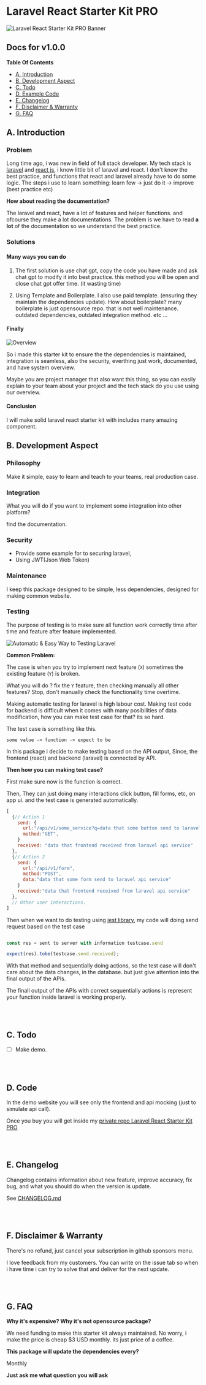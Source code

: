 # Laravel React Starter Kit PRO

![Laravel React Starter Kit PRO Banner](/img/banner.webp)

## Docs for v1.0.0

**Table Of Contents**

- [A. Introduction](#a-introduction)
- [B. Development Aspect](#b-development-aspect)
- [C. Todo](#c-todo)
- [D. Example Code](#d-code)
- [E. Changelog](#e-changelog)
- [F. Disclaimer & Warranty](#f-disclaimer--warranty)
- [G. FAQ](#g-faq)

## A. Introduction

### Problem

Long time ago, i was new in field of full stack developer. My tech stack is [laravel](https://laravel.com) and [react js](https://react.dev), i know little bit of laravel and react. I don't know the best practice, and functions that react and laravel already have to do some logic. The steps i use to learn something: learn few -> just do it -> improve (best practice etc)

**How about reading the documentation?**

The laravel and react, have a lot of features and helper functions. and ofcourse they make a lot documentations. The problem is we have to read **a lot** of the documentation so we understand the best practice.

### Solutions

#### Many ways you can do

1. The first solution is use chat gpt, copy the code you have made and ask chat gpt to modify it into best practice. this method you will be open and close chat gpt offer time. (it wasting time)

2. Using Template and Boilerplate. I also use paid template. (ensuring they maintain the dependencies update). How about boilerplate? many boilerplate is just opensource repo. that is not well maintenance. outdated dependencies, outdated integration method. etc ...

#### Finally

![Overview](/img/overview.png)

So i made this starter kit to ensure the the dependencies is maintained, integration is seamless, also the security, everthing just work, documented, and have system overview.

Maybe you are project manager that also want this thing, so you can easily explain to your team about your project and the tech stack do you use using our overview.

#### Conclusion

I will make solid laravel react starter kit with includes many amazing component.

## B. Development Aspect

### Philosophy

Make it simple, easy to learn and teach to your teams, real production case.

### Integration

What you will do if you want to implement some integration into other platform?

find the documentation.

### Security

- Provide some example for to securing laravel,
- Using JWT(Json Web Token)

### Maintenance

I keep this package designed to be simple, less dependencies, designed for making common website.

### Testing

The purpose of testing is to make sure all function work correctly time after time and feature after feature implemented.

![Automatic & Easy Way to Testing Laravel](/img/testing.png)

**Common Problem:**

The case is when you try to implement next feature (`X`) sometimes the existing feature (`Y`) is broken.

What you will do ? fix the `Y` feature, then checking manually all other features? Stop, don't manually check the functionality time overtime.

Making automatic testing for laravel is high labour cost. Making test code for backend is difficult when it comes with many posibilities of data modification, how you can make test case for that? its so hard.

The test case is something like this.

```
some value -> function -> expect to be
```

In this package i decide to make testing based on the API output, Since, the frontend (react) and backend (laravel) is connected by API.

**Then how you can making test case?**

First make sure now is the function is correct.

Then, They can just doing many interactions click button, fill forms, etc, on app ui. and the test case is generated automatically.

```js
[
  {// Action 1
    send: {
      url:"/api/v1/some_service?q=data that some button send to laravel api service",
      method:"GET",
    }
    received: "data that frontend received from laravel api service"
  },
  {// Action 2
    send: {
      url:"/api/v1/form",
      method:"POST",
      data:"data that some form send to laravel api service"
    }
    received:"data that frontend received from laravel api service"
  },
  // Other user interactions.
]
```

Then when we want to do testing using [jest library](https://jestjs.io/), my code will doing send request based on the test case

```js

const res = sent to server with information testcase.send

expect(res).tobe(testcase.send.received);
```

With that method and sequentially doing actions, so the test case will don't care about the data changes, in the database. but just give attention into the final output of the APIs.

The finall output of the APIs with correct sequentially actions is represent your function inside laravel is working properly.

<br>
<br>

## C. Todo

- [ ] Make demo.

<br>
<br>

## D. Code

In the demo website you will see only the frontend and api mocking (just to simulate api call).

Once you buy you will get inside my [private repo Laravel React Starter Kit PRO](https://github.com/Web-XR-AI-lab/laravel-react-starter-kit-pro)

<br>
<br>

## E. Changelog

Changelog contains information about new feature, improve accuracy, fix bug, and what you should do when the version is update.

See [CHANGELOG.md](CHANGELOG.md)

<br>
<br>

## F. Disclaimer & Warranty

There's no refund, just cancel your subscription in github sponsors menu.

I love feedback from my customers. You can write on the issue tab so when i have time i can try to solve that and deliver for the next update.

<br>
<br>

## G. FAQ

**Why it's expensive? Why it's not opensource package?**

We need funding to make this starter kit always maintained. No worry, i make the price is cheap $3 USD monthly. its just price of a coffee.

**This package will update the dependencies every?**

Monthly

**Just ask me what question you will ask**

<!-- <details>
  <summary></summary>

  <br/>

Yes it is, i

</details> -->

<br/>
